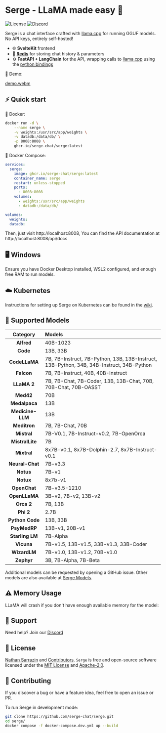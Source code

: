 # Serge - LLaMA made easy 🦙

![License](https://img.shields.io/github/license/serge-chat/serge)
[![Discord](https://img.shields.io/discord/1088427963801948201?label=Discord)](https://discord.gg/62Hc6FEYQH)

Serge is a chat interface crafted with [llama.cpp](https://github.com/ggerganov/llama.cpp) for running GGUF models. No API keys, entirely self-hosted!

- 🌐 **SvelteKit** frontend
- 💾 **[Redis](https://github.com/redis/redis)** for storing chat history & parameters
- ⚙️ **FastAPI + LangChain** for the API, wrapping calls to [llama.cpp](https://github.com/ggerganov/llama.cpp) using the [python bindings](https://github.com/abetlen/llama-cpp-python)

🎥 Demo:

[demo.webm](https://user-images.githubusercontent.com/25119303/226897188-914a6662-8c26-472c-96bd-f51fc020abf6.webm)

## ⚡️ Quick start

🐳 Docker:
```bash
docker run -d \
    --name serge \
    -v weights:/usr/src/app/weights \
    -v datadb:/data/db/ \
    -p 8008:8008 \
    ghcr.io/serge-chat/serge:latest
```

🐙 Docker Compose:
```yaml
services:
  serge:
    image: ghcr.io/serge-chat/serge:latest
    container_name: serge
    restart: unless-stopped
    ports:
      - 8008:8008
    volumes:
      - weights:/usr/src/app/weights
      - datadb:/data/db/

volumes:
  weights:
  datadb:
```

Then, just visit http://localhost:8008, You can find the API documentation at http://localhost:8008/api/docs

## 🖥️ Windows

Ensure you have Docker Desktop installed, WSL2 configured, and enough free RAM to run models. 

## ☁️ Kubernetes

Instructions for setting up Serge on Kubernetes can be found in the [wiki](https://github.com/serge-chat/serge/wiki/Integrating-Serge-in-your-orchestration#kubernetes-example).

## 🧠 Supported Models

| Category      | Models |
|:-------------:|:-------|
| **Alfred** | 40B-1023 |
| **Code** | 13B, 33B |
| **CodeLLaMA** | 7B, 7B-Instruct, 7B-Python, 13B, 13B-Instruct, 13B-Python, 34B, 34B-Instruct, 34B-Python |
| **Falcon** | 7B, 7B-Instruct, 40B, 40B-Instruct |
| **LLaMA 2**  | 7B, 7B-Chat, 7B-Coder, 13B, 13B-Chat, 70B, 70B-Chat, 70B-OASST |
| **Med42** | 70B |
| **Medalpaca** | 13B |
| **Medicine-LLM** | 13B |
| **Meditron** | 7B, 7B-Chat, 70B |
| **Mistral** | 7B-V0.1, 7B-Instruct-v0.2, 7B-OpenOrca |
| **MistralLite** | 7B |
| **Mixtral** | 8x7B-v0.1, 8x7B-Dolphin-2.7, 8x7B-Instruct-v0.1 |
| **Neural-Chat** | 7B-v3.3 | 
| **Notus** | 7B-v1 |
| **Notux** | 8x7b-v1 |
| **OpenChat** | 7B-v3.5-1210 |
| **OpenLLaMA** | 3B-v2, 7B-v2, 13B-v2 |
| **Orca 2** | 7B, 13B |
| **Phi 2** | 2.7B |
| **Python Code** | 13B, 33B |
| **PsyMedRP** | 13B-v1, 20B-v1 |
| **Starling LM** | 7B-Alpha |
| **Vicuna** | 7B-v1.5, 13B-v1.5, 33B-v1.3, 33B-Coder |
| **WizardLM** | 7B-v1.0, 13B-v1.2, 70B-v1.0 |
| **Zephyr** | 3B, 7B-Alpha, 7B-Beta |

Additional models can be requested by opening a GitHub issue. Other models are also available at [Serge Models](https://github.com/Smartappli/serge-models).

## ⚠️ Memory Usage

LLaMA will crash if you don't have enough available memory for the model:

## 💬 Support

Need help? Join our [Discord](https://discord.gg/62Hc6FEYQH)

## 🧾 License

[Nathan Sarrazin](https://github.com/nsarrazin) and [Contributors](https://github.com/serge-chat/serge/graphs/contributors). `Serge` is free and open-source software licensed under the [MIT License](https://github.com/serge-chat/serge/blob/main/LICENSE-MIT) and [Apache-2.0](https://github.com/serge-chat/serge/blob/main/LICENSE-APACHE).

## 🤝 Contributing

If you discover a bug or have a feature idea, feel free to open an issue or PR.

To run Serge in development mode:
```bash
git clone https://github.com/serge-chat/serge.git
cd serge/
docker compose -f docker-compose.dev.yml up --build
```
